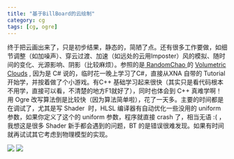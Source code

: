 ```yaml
---
title: "基于BillBoard的云绘制"
category: cg
tags: [cg, ogre]
---
```


<p>终于把云画出来了，只是初步结果，静态的，简陋了点。还有很多工作要做，如细节调整（如加噪声）、穿云过渡、加速（如远处的云用Imposter）风的模拟、随时间的变化、光源影响、阴影（比较麻烦）。参照的是<a target="_blank" href="http://xna-uk.net/blogs/randomchaos"> RandomChao </a>的 <a target="_blank" href="http://xna-uk.net/blogs/randomchaos/archive/2008/10/02/volumetric-clouds-source.aspx">Volumetric Clouds</a> , 因为是 C# 说的，临时花一晚上学习了C#，直接从XNA 自带的 Tutorial 开始学，并按着做了个小游戏。有C++ 基础学习起来很快（其实只是看代码根本不用学，直接可以看，不清楚的地方F1就好了），同时也体会到 C++ 真难学啊！用 Ogre 改写算法倒是比较快（因为算法简单啦），花了一天多。主要的时间都是在调试了，尤其是写 Shader&#160; 时，HLSL 编译器有自动优化一些没用的 uniform 参数，如果你定义了这个的 uniform 参数，程序就直接 crash 了，相当无语 :( ，我想这是很多 Shader 新手都会遇到的问题，BT 的是错误很难发现。如果有时间就再试试其它考虑到物理模型的实现。</p>
<div>
<p><a href="http://hiphotos.baidu.com/maxint/pic/item/10edab54d296ce61574e008e.jpg" target="_blank"><img border="0" src="http://hiphotos.baidu.com/maxint/abpic/item/10edab54d296ce61574e008e.jpg" small="1" class="blogimg"></a> <a target="_blank" href="http://hiphotos.baidu.com/maxint/pic/item/eed4245cb8915576faf2c0ba.jpg"><img border="0" class="blogimg" small="1" src="http://hiphotos.baidu.com/maxint/abpic/item/eed4245cb8915576faf2c0ba.jpg"></a></p>
</div>
